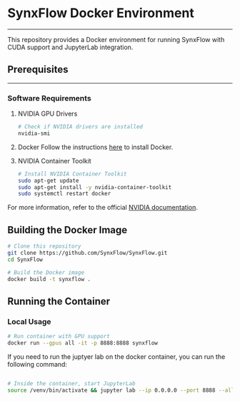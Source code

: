 # SynxFlow Docker Environment
---


This repository provides a Docker environment for running SynxFlow with CUDA support and JupyterLab integration.

## Prerequisites
---

### Software Requirements
1. NVIDIA GPU Drivers
   ```bash
   # Check if NVIDIA drivers are installed
   nvidia-smi
   ```

2. Docker
 Follow the instructions [here](https://docs.docker.com/engine/install/ubuntu/) to install Docker.

3. NVIDIA Container Toolkit
   ```bash
   # Install NVIDIA Container Toolkit
   sudo apt-get update
   sudo apt-get install -y nvidia-container-toolkit
   sudo systemctl restart docker
   ```
For more information, refer to the official [NVIDIA documentation](https://docs.nvidia.com/datacenter/cloud-native/container-toolkit/install-guide.html).

## Building the Docker Image

```bash
# Clone this repository
git clone https://github.com/SynxFlow/SynxFlow.git
cd SynxFlow

# Build the Docker image
docker build -t synxflow .
```

## Running the Container

### Local Usage
```bash
# Run container with GPU support
docker run --gpus all -it -p 8888:8888 synxflow
```

If you need to run the juptyer lab on the docker container, you can run the following command:
```bash

# Inside the container, start JupyterLab
source /venv/bin/activate && jupyter lab --ip 0.0.0.0 --port 8888 --allow-root --no-browser
```
